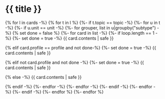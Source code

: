 # {{ title }}
{% for l in cards -%}
{% for t in l %}
    {%- if t.topic == topic -%}
        {%- for u in t -%}
            {%- if u.unit == unit -%}
                {%- for grouper, list in u|groupby("subtype") -%}
                    {% set done = false %}
                    {%- for card in list -%}
                        {%- if loop.length == 1 -%}
                        {%- set done = true -%}
{{ card.contents | safe }}

{% elif card.profile == profile and not done-%}
                        {%- set done = true -%}
{{ card.contents | safe }}

{% elif not card.profile and not done -%}
                        {%- set done = true -%}
{{ card.contents | safe }}

{% else -%}
{{ card.contents | safe }}

{% endif -%}
                    {%- endfor -%}
                {%- endfor -%}
            {%- endif -%}
        {%- endfor -%}
    {%- endif -%}
{%- endfor %}
{%- endfor %}